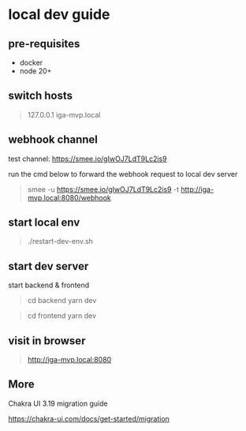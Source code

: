 # local dev guide

## pre-requisites

* docker
* node 20+

## switch hosts

> 127.0.0.1 iga-mvp.local

## webhook channel

test channel: https://smee.io/gIwOJ7LdT9Lc2is9

run the cmd below to forward the webhook request to local dev server

> smee -u https://smee.io/gIwOJ7LdT9Lc2is9 -t http://iga-mvp.local:8080/webhook

## start local env

> ./restart-dev-env.sh

## start dev server

start backend & frontend

> cd backend
> yarn dev

> cd frontend
> yarn dev

## visit in browser

> http://iga-mvp.local:8080

## More

Chakra UI 3.19 migration guide

https://chakra-ui.com/docs/get-started/migration

